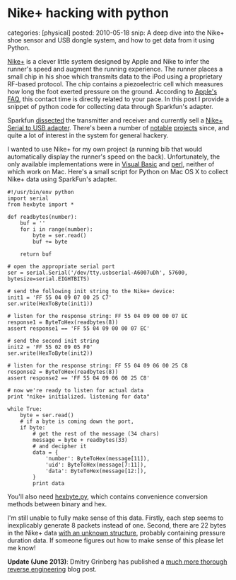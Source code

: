 Nike+ hacking with python
=========================
categories: [physical]
posted: 2010-05-18
snip: A deep dive into the Nike+ shoe sensor and USB dongle system, and how to get
  data from it using Python.



[Nike+][] is a clever little system designed by Apple and Nike to infer
the runner's speed and augment the running experience. The runner places
a small chip in his shoe which transmits data to the iPod using a
proprietary RF-based protocol. The chip contains a piezoelectric cell
which measures how long the foot exerted pressure on the ground.
According to [Apple's FAQ][], this contact time is directly related to
your pace. In this post I provide a snippet of python code for
collecting data through Sparkfun's adapter. 

Sparkfun [dissected][] the transmitter and receiver and currently sell a
[Nike+ Serial to USB adapter][]. There's been a number of [notable][]
[projects][] since, and quite a lot of interest in the system for
general hackery.

I wanted to
use Nike+ for my own project (a running bib that would automatically
display the runner's speed on the back). Unfortunately, the only
available implementations were in [Visual Basic][] and [perl][], neither
of which work on Mac. Here's a small script for Python on Mac OS X to
collect Nike+ data using SparkFun's adapter. 

    #!/usr/bin/env python
    import serial
    from hexbyte import *
     
    def readbytes(number):
        buf = ''
        for i in range(number):
            byte = ser.read()
            buf += byte
     
        return buf
     
    # open the appropriate serial port
    ser = serial.Serial('/dev/tty.usbserial-A6007uDh', 57600, bytesize=serial.EIGHTBITS)
     
    # send the following init string to the Nike+ device:
    init1 = 'FF 55 04 09 07 00 25 C7'
    ser.write(HexToByte(init1))
     
    # listen for the response string: FF 55 04 09 00 00 07 EC
    response1 = ByteToHex(readbytes(8))
    assert response1 == 'FF 55 04 09 00 00 07 EC'
     
    # send the second init string
    init2 = 'FF 55 02 09 05 F0'
    ser.write(HexToByte(init2))
     
    # listen for the response string: FF 55 04 09 06 00 25 C8
    response2 = ByteToHex(readbytes(8))
    assert response2 == 'FF 55 04 09 06 00 25 C8'
     
    # now we're ready to listen for actual data
    print "nike+ initialized. listening for data"
     
    while True:
        byte = ser.read()
        # if a byte is coming down the port,
        if byte:
            # get the rest of the message (34 chars)
            message = byte + readbytes(33)
            # and decipher it
            data = {
                'number': ByteToHex(message[11]),
                'uid': ByteToHex(message[7:11]),
                'data': ByteToHex(message[12:]),
            }
            print data


You'll also need [hexbyte.py][], which contains convenience conversion
methods between binary and hex.

I'm still unable to fully make sense of this data.  Firstly, each step
seems to inexplicably generate 8 packets instead of one. Second, there
are 22 bytes in the Nike+ data [with an unknown structure][], probably
containing pressure duration data. If someone figures out how to make
sense of this please let me know!

**Update (June 2013)**: Dmitry Grinberg has published a [much more
thorough reverse engineering][dmitry] blog post.

  [Nike+]: http://www.apple.com/ipod/nike/
  [Apple's FAQ]: http://support.apple.com/kb/HT2293?viewlocale=en_US
  [dissected]: http://www.sparkfun.com/commerce/tutorial_info.php?tutorials_id=41
  [Nike+ Serial to USB adapter]: http://www.sparkfun.com/commerce/product_info.php?products_id=8245
  [notable]: http://www.sparkfun.com/commerce/tutorial_info.php?tutorials_id=135
  [projects]: http://dub.washington.edu/pubs/46%0A
  [Visual Basic]: http://www.sparkfun.com/datasheets/DevTools/iPod/Nike_iPod_Serial.zip
  [perl]: http://rtadlock.blogspot.com/2009/06/some-perl-code-for-nikeipod-serial.html
  [hexbyte.py]: https://github.com/borismus/Running-Gestures/blob/master/hexbyte.py
  [with an unknown structure]: http://ipodlinux.org/wiki/Apple_Accessory_Protocol#Nike.2B_.28Mode_9.29
[dmitry]: http://dmitry.gr/index.php?r=05.Projects&proj=05.%20Nike%20plus%20iPod
